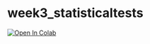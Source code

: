 # week3_statisticaltests

[![Open In Colab](https://colab.research.google.com/assets/colab-badge.svg)](https://colab.research.google.com/github/BIOL359A-FoundationsOfQBio-Spr22/week2_statisticaltests/blob/master/comparing_groups.ipynb)
